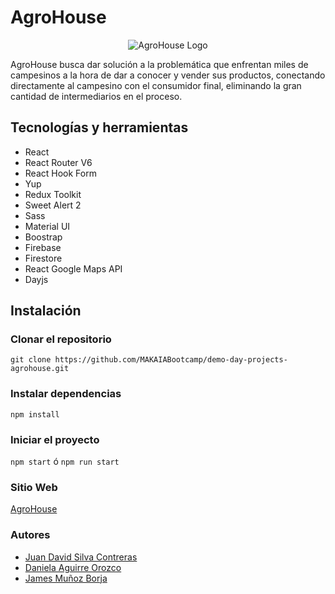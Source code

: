 # AgroHouse
<div align="center">
<img src="https://res.cloudinary.com/dndzwn8jk/image/upload/v1670706920/verdeT_ockkhx.png" alt="AgroHouse Logo"/>
</div>
<p>
AgroHouse busca dar solución a la problemática que enfrentan miles de campesinos a la hora de dar a conocer y vender sus productos, conectando directamente al campesino con el consumidor final, eliminando la gran cantidad de intermediarios en el proceso.
</p>
<h2>
Tecnologías y herramientas
</h2>
<ul>
<li>React</li>
<li>React Router V6</li>
<li>React Hook Form</li>
<li>Yup</li>
<li>Redux Toolkit</li>
<li>Sweet Alert 2</li>
<li>Sass</li>
<li>Material UI</li>
<li>Boostrap</li>
<li>Firebase</li>
<li>Firestore</li>
<li>React Google Maps API</li>
<li>Dayjs</li>
</ul>
<h2>Instalación</h2>
<h3>Clonar el repositorio</h3>
<code>git clone https://github.com/MAKAIABootcamp/demo-day-projects-agrohouse.git</code>
<h3>Instalar dependencias</h3>
<code>npm install</code>
<h3>Iniciar el proyecto</h3>
<code>npm start</code>
ó
<code>npm run start</code>
<h3>Sitio Web</h3>
<a href="https://agrohouse-2bc5a.web.app/" rel="nofollow">AgroHouse</a>
<h3>Autores</h3>
<ul>
<li><a href="https://github.com/davidsilva131">Juan David Silva Contreras</a></li>
<li><a href="https://github.com/DaniAO5">Daniela Aguirre Orozco</a></li>
<li><a href="https://github.com/Jamesmb06">James Muñoz Borja</a></li>
</ul>
